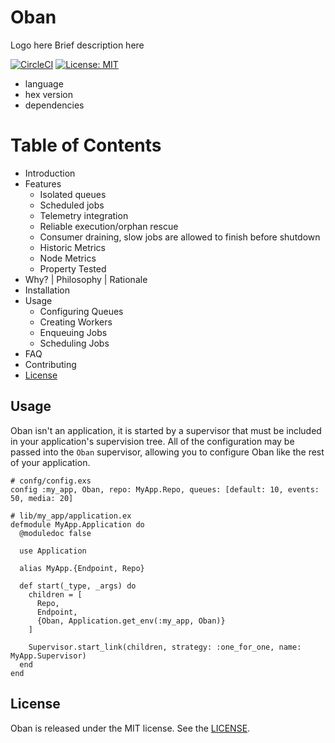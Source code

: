 # Oban

Logo here
Brief description here

[![CircleCI](https://circleci.com/gh/sorentwo/oban.svg?style=svg)](https://circleci.com/gh/sorentwo/oban)
[![License: MIT](https://img.shields.io/badge/License-MIT-blue.svg)](https://opensource.org/licenses/MIT)

- language
- hex version
- dependencies

# Table of Contents

- Introduction
- Features
  - Isolated queues
  - Scheduled jobs
  - Telemetry integration
  - Reliable execution/orphan rescue
  - Consumer draining, slow jobs are allowed to finish before shutdown
  - Historic Metrics
  - Node Metrics
  - Property Tested
- Why? | Philosophy | Rationale
- Installation
- Usage
  - Configuring Queues
  - Creating Workers
  - Enqueuing Jobs
  - Scheduling Jobs
- FAQ
- Contributing
- [License](#License)

## Usage

Oban isn't an application, it is started by a supervisor that must be included in your
application's supervision tree.  All of the configuration may be passed into the `Oban`
supervisor, allowing you to configure Oban like the rest of your application.

    # confg/config.exs
    config :my_app, Oban, repo: MyApp.Repo, queues: [default: 10, events: 50, media: 20]

    # lib/my_app/application.ex
    defmodule MyApp.Application do
      @moduledoc false

      use Application

      alias MyApp.{Endpoint, Repo}

      def start(_type, _args) do
        children = [
          Repo,
          Endpoint,
          {Oban, Application.get_env(:my_app, Oban)}
        ]

        Supervisor.start_link(children, strategy: :one_for_one, name: MyApp.Supervisor)
      end
    end

## License

Oban is released under the MIT license. See the [LICENSE](LICENSE.txt).
